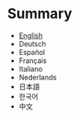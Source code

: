 # Summary

* [English](en/READme.md)
* Deutsch
* Español
* Français
* Italiano
* Nederlands
* 日本語
* 한국어
* 中文

